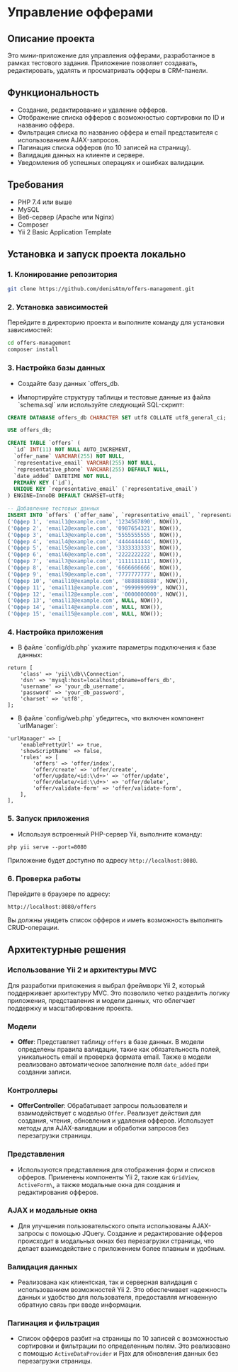 # Управление офферами

## Описание проекта

Это мини-приложение для управления офферами, разработанное в рамках тестового задания. Приложение позволяет создавать, редактировать, удалять и просматривать офферы в CRM-панели.

## Функциональность

- Создание, редактирование и удаление офферов.
- Отображение списка офферов с возможностью сортировки по ID и названию оффера.
- Фильтрация списка по названию оффера и email представителя с использованием AJAX-запросов.
- Пагинация списка офферов (по 10 записей на страницу).
- Валидация данных на клиенте и сервере.
- Уведомления об успешных операциях и ошибках валидации.

## Требования

- PHP 7.4 или выше
- MySQL
- Веб-сервер (Apache или Nginx)
- Composer
- Yii 2 Basic Application Template

## Установка и запуск проекта локально

### 1. Клонирование репозитория

```bash
git clone https://github.com/denisAtm/offers-management.git
```

### 2. Установка зависимостей

Перейдите в директорию проекта и выполните команду для установки зависимостей:

```bash
cd offers-management
composer install
```

### 3. Настройка базы данных

- Создайте базу данных `offers_db\.

- Импортируйте структуру таблицы и тестовые данные из файла \`schema.sql\` или используйте следующий SQL-скрипт:

```sql
CREATE DATABASE offers_db CHARACTER SET utf8 COLLATE utf8_general_ci;

USE offers_db;

CREATE TABLE `offers` (
  `id` INT(11) NOT NULL AUTO_INCREMENT,
  `offer_name` VARCHAR(255) NOT NULL,
  `representative_email` VARCHAR(255) NOT NULL,
  `representative_phone` VARCHAR(255) DEFAULT NULL,
  `date_added` DATETIME NOT NULL,
  PRIMARY KEY (`id`),
  UNIQUE KEY `representative_email` (`representative_email`)
) ENGINE=InnoDB DEFAULT CHARSET=utf8;

-- Добавление тестовых данных
INSERT INTO `offers` (`offer_name`, `representative_email`, `representative_phone`, `date_added`) VALUES
('Оффер 1', 'email1@example.com', '1234567890', NOW()),
('Оффер 2', 'email2@example.com', '0987654321', NOW()),
('Оффер 3', 'email3@example.com', '5555555555', NOW()),
('Оффер 4', 'email4@example.com', '4444444444', NOW()),
('Оффер 5', 'email5@example.com', '3333333333', NOW()),
('Оффер 6', 'email6@example.com', '2222222222', NOW()),
('Оффер 7', 'email7@example.com', '1111111111', NOW()),
('Оффер 8', 'email8@example.com', '6666666666', NOW()),
('Оффер 9', 'email9@example.com', '7777777777', NOW()),
('Оффер 10', 'email10@example.com', '8888888888', NOW()),
('Оффер 11', 'email11@example.com', '9999999999', NOW()),
('Оффер 12', 'email12@example.com', '0000000000', NOW()),
('Оффер 13', 'email13@example.com', NULL, NOW()),
('Оффер 14', 'email14@example.com', NULL, NOW()),
('Оффер 15', 'email15@example.com', NULL, NOW());
```

### 4. Настройка приложения

- В файле \`config/db.php\` укажите параметры подключения к базе данных:

```
return [
    'class' => 'yii\\db\\Connection',
    'dsn' => 'mysql:host=localhost;dbname=offers_db',
    'username' => 'your_db_username',
    'password' => 'your_db_password',
    'charset' => 'utf8',
];
```

- В файле \`config/web.php\` убедитесь, что включен компонент \`urlManager\`:

```
'urlManager' => [
    'enablePrettyUrl' => true,
    'showScriptName' => false,
    'rules' => [
        'offers' => 'offer/index',
        'offer/create' => 'offer/create',
        'offer/update/<id:\\d+>' => 'offer/update',
        'offer/delete/<id:\\d+>' => 'offer/delete',
        'offer/validate-form' => 'offer/validate-form',
    ],
],
```

### 5. Запуск приложения

- Используя встроенный PHP-сервер Yii, выполните команду:

```
php yii serve --port=8080
```

Приложение будет доступно по адресу `http://localhost:8080`.

### 6. Проверка работы

Перейдите в браузере по адресу:

```
http://localhost:8080/offers
```

Вы должны увидеть список офферов и иметь возможность выполнять CRUD-операции.

## Архитектурные решения

### Использование Yii 2 и архитектуры MVC

Для разработки приложения я выбрал фреймворк Yii 2, который поддерживает архитектуру MVC. Это позволило четко разделить логику приложения, представления и модели данных, что облегчает поддержку и масштабирование проекта.

### Модели

- **Offer**: Представляет таблицу `offers` в базе данных. В модели определены правила валидации, такие как обязательность полей, уникальность email и проверка формата email. Также в модели реализовано автоматическое заполнение поля `date_added` при создании записи.

### Контроллеры

- **OfferController**: Обрабатывает запросы пользователя и взаимодействует с моделью `Offer`. Реализует действия для создания, чтения, обновления и удаления офферов. Использует методы для AJAX-валидации и обработки запросов без перезагрузки страницы.

### Представления

- Используются представления для отображения форм и списков офферов. Применены компоненты Yii 2, такие как `GridView`, `ActiveForm\`, а также модальные окна для создания и редактирования офферов.

### AJAX и модальные окна

- Для улучшения пользовательского опыта использованы AJAX-запросы с помощью JQuery. Создание и редактирование офферов происходит в модальных окнах без перезагрузки страницы, что делает взаимодействие с приложением более плавным и удобным.

### Валидация данных

- Реализована как клиентская, так и серверная валидация с использованием возможностей Yii 2. Это обеспечивает надежность данных и удобство для пользователя, предоставляя мгновенную обратную связь при вводе информации.

### Пагинация и фильтрация

- Список офферов разбит на страницы по 10 записей с возможностью сортировки и фильтрации по определенным полям. Это реализовано с помощью `ActiveDataProvider` и Pjax для обновления данных без перезагрузки страницы.
